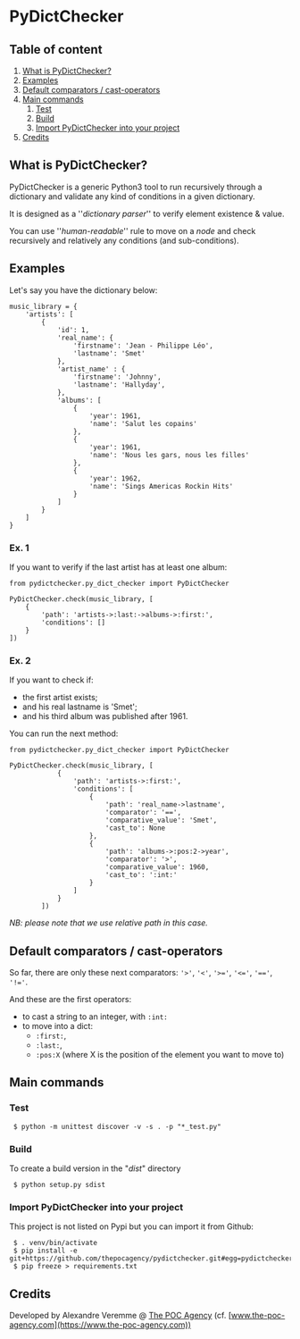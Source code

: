 # PyDictChecker

## Table of content

1. [ What is PyDictChecker? ](#what-is-pydictchecker)
1. [ Examples ](#examples)
1. [ Default comparators / cast-operators ](#default-comparators--cast-operators)
1. [ Main commands ](#main-commands)
    1. [ Test ](#test)
    1. [ Build ](#build)
    1. [ Import PyDictChecker into your project ](#import-pydictchecker-into-your-project)
1. [ Credits ](#credits)

## What is PyDictChecker?

PyDictChecker is a generic Python3 tool to run recursively through a dictionary and validate any kind of conditions in a given dictionary.

It is designed as a ''_dictionary parser_'' to verify element existence & value.

You can use ''_human-readable_'' rule to move on a _node_ and check recursively and relatively any conditions (and sub-conditions).

## Examples

Let's say you have the dictionary below:   

```
music_library = {
    'artists': [
        {
            'id': 1,
            'real_name': {
                'firstname': 'Jean - Philippe Léo',
                'lastname': 'Smet'
            },
            'artist_name' : {
                'firstname': 'Johnny',
                'lastname': 'Hallyday',
            },
            'albums': [
                {
                    'year': 1961,
                    'name': 'Salut les copains'
                },
                {
                    'year': 1961,
                    'name': 'Nous les gars, nous les filles'
                },
                {
                    'year': 1962,
                    'name': 'Sings Americas Rockin Hits'
                }
            ]
        }
    ]
}
```

### Ex. 1

If you want to verify if the last artist has at least one album:

```
from pydictchecker.py_dict_checker import PyDictChecker

PyDictChecker.check(music_library, [
    {
        'path': 'artists->:last:->albums->:first:',
        'conditions': []
    }
])
```

### Ex. 2

If you want to check if: 
- the first artist exists;
- and his real lastname is 'Smet';
- and his third album was published after 1961.

You can run the next method: 

```
from pydictchecker.py_dict_checker import PyDictChecker

PyDictChecker.check(music_library, [
            {
                'path': 'artists->:first:',
                'conditions': [
                    {
                        'path': 'real_name->lastname',
                        'comparator': '==',
                        'comparative_value': 'Smet',
                        'cast_to': None
                    },
                    {
                        'path': 'albums->:pos:2->year',
                        'comparator': '>',
                        'comparative_value': 1960,
                        'cast_to': ':int:'
                    }
                ]
            }
        ])
```

_NB: please note that we use relative path in this case._

## Default comparators / cast-operators

So far, there are only these next comparators: ```'>'```, ```'<'```, ```'>='```, ```'<='```, ```'=='```, ```'!='```.

And these are the first operators:
 
 - to cast a string to an integer, with ```:int:```
 - to move into a dict: 
    - ```:first:```, 
    - ```:last:```, 
    - ```:pos:X``` (where X is the position of the element you want to move to)    

## Main commands

### Test

```
 $ python -m unittest discover -v -s . -p "*_test.py"
```

### Build

To create a build version in the "_dist_" directory

```
 $ python setup.py sdist
```

### Import PyDictChecker into your project

This project is not listed on Pypi but you can import it from Github:

```
 $ . venv/bin/activate
 $ pip install -e git+https://github.com/thepocagency/pydictchecker.git#egg=pydictchecker
 $ pip freeze > requirements.txt
```

## Credits

Developed by Alexandre Veremme @ [The POC Agency](https://www.the-poc-agency.com) (cf. [www.the-poc-agency.com](https://www.the-poc-agency.com))
